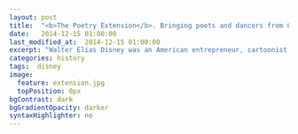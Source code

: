 ```yaml
---
layout: post
title:  "<b>The Poetry Extension</b>. Bringing poets and dancers from Canada, the UK, Ireland, and the US together, one face-melting gig at a time. Our third event is online-only, and FREE. Join us here from 2pm in Toronto (Eastern Standard Time) and 7pm Greenwich Mean Time on Thursday December 8th, 2016 for live streaming of our third event. We welcome all the megawatt poets below. <span class='credit'>(Photo courtesy modernmechanix.com)</span>"
date:   2014-12-15 01:00:00
last_modified_at:  2014-12-15 01:00:00
excerpt: "Walter Elias Disney was an American entrepreneur, cartoonist, animator, voice actor, and film producer. As a prominent..."
categories: history
tags:  disney
image:
  feature: extension.jpg
  topPosition: 0px
bgContrast: dark
bgGradientOpacity: darker
syntaxHighlighter: no
---
```

